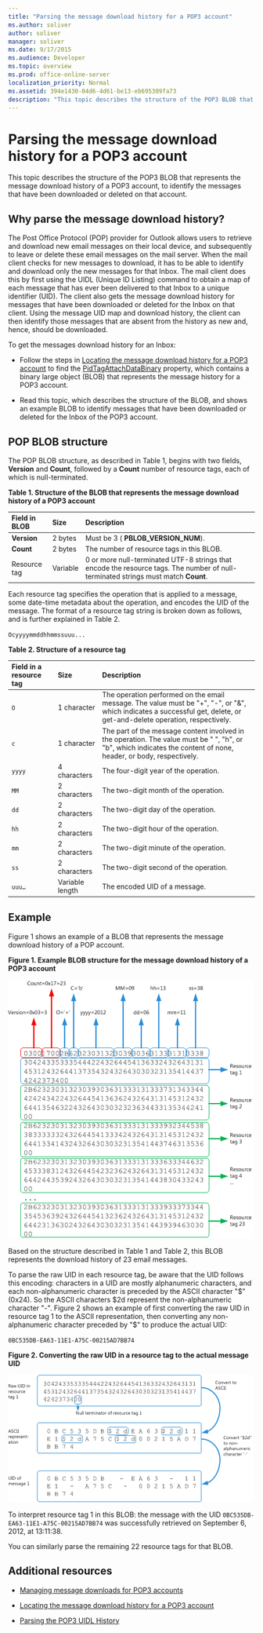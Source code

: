 ```yaml
---
title: "Parsing the message download history for a POP3 account"
ms.author: soliver
author: soliver
manager: soliver
ms.date: 9/17/2015
ms.audience: Developer
ms.topic: overview
ms.prod: office-online-server
localization_priority: Normal
ms.assetid: 394e1430-04d6-4d61-be13-eb695309fa73
description: "This topic describes the structure of the POP3 BLOB that represents the message download history of a POP3 account, to identify the messages that have been downloaded or deleted on that account."
---
```


# Parsing the message download history for a POP3 account

This topic describes the structure of the POP3 BLOB that represents the message download history of a POP3 account, to identify the messages that have been downloaded or deleted on that account.
  
## Why parse the message download history?
<a name="OL15Con_AuxRef_ParsingMsgsHistory_WhyParseHistory"> </a>

The Post Office Protocol (POP) provider for Outlook allows users to retrieve and download new email messages on their local device, and subsequently to leave or delete these email messages on the mail server. When the mail client checks for new messages to download, it has to be able to identify and download only the new messages for that Inbox. The mail client does this by first using the UIDL (Unique ID Listing) command to obtain a map of each message that has ever been delivered to that Inbox to a unique identifier (UID). The client also gets the message download history for messages that have been downloaded or deleted for the Inbox on that client. Using the message UID map and download history, the client can then identify those messages that are absent from the history as new and, hence, should be downloaded.
  
To get the messages download history for an Inbox:
  
- Follow the steps in [Locating the message download history for a POP3 account](locating-the-message-download-history-for-a-pop3-account.md) to find the [PidTagAttachDataBinary](http://msdn.microsoft.com/library/3b0a8b28-863e-4b96-a4c0-fdb8f40555b9%28Office.15%29.aspx) property, which contains a binary large object (BLOB) that represents the message history for a POP3 account. 
    
- Read this topic, which describes the structure of the BLOB, and shows an example BLOB to identify messages that have been downloaded or deleted for the Inbox of the POP3 account.
    
## POP BLOB structure
<a name="OL15Con_AuxRef_ParsingMsgsHistory_BLOBStructure"> </a>

The POP BLOB structure, as described in Table 1, begins with two fields, **Version** and **Count**, followed by a **Count** number of resource tags, each of which is null-terminated. 
  
**Table 1. Structure of the BLOB that represents the message download history of a POP3 account**

|**Field in BLOB**|**Size**|**Description**|
|:-----|:-----|:-----|
|**Version** <br/> |2 bytes  <br/> |Must be 3 ( **PBLOB_VERSION_NUM**).  <br/> |
|**Count** <br/> |2 bytes  <br/> |The number of resource tags in this BLOB.  <br/> |
|Resource tag  <br/> |Variable  <br/> |0 or more null-terminated UTF-8 strings that encode the resource tags. The number of null-terminated strings must match **Count**.  <br/> |
   
Each resource tag specifies the operation that is applied to a message, some date-time metadata about the operation, and encodes the UID of the message. The format of a resource tag string is broken down as follows, and is further explained in Table 2. 
  
 `Ocyyyymmddhhmmssuuu...`
  
**Table 2. Structure of a resource tag**

|**Field in a resource tag**|**Size**|**Description**|
|:-----|:-----|:-----|
| `O` <br/> |1 character  <br/> |The operation performed on the email message. The value must be "+", "-", or "&amp;", which indicates a successful get, delete, or get-and-delete operation, respectively.  <br/> |
| `c` <br/> |1 character  <br/> |The part of the message content involved in the operation. The value must be " ", "h", or "b", which indicates the content of none, header, or body, respectively.  <br/> |
| `yyyy` <br/> |4 characters  <br/> |The four-digit year of the operation.  <br/> |
| `MM` <br/> |2 characters  <br/> |The two-digit month of the operation.  <br/> |
| `dd` <br/> |2 characters  <br/> |The two-digit day of the operation.  <br/> |
| `hh` <br/> |2 characters  <br/> |The two-digit hour of the operation.  <br/> |
| `mm` <br/> |2 characters  <br/> |The two-digit minute of the operation.  <br/> |
| `ss` <br/> |2 characters  <br/> |The two-digit second of the operation.  <br/> |
| `uuu…` <br/> |Variable length  <br/> |The encoded UID of a message.  <br/> |
   
## Example
<a name="OL15Con_AuxRef_ParsingMsgsHistory_Example"> </a>

Figure 1 shows an example of a BLOB that represents the message download history of a POP account. 
  
**Figure 1. Example BLOB structure for the message download history of a POP3 account**

![BLOB for messages download history of POP3 account](media/OL15Con_AuxRef_ParsingMsgsHistory_Blob.gif)
  
Based on the structure described in Table 1 and Table 2, this BLOB represents the download history of 23 email messages.
  
To parse the raw UID in each resource tag, be aware that the UID follows this encoding: characters in a UID are mostly alphanumeric characters, and each non-alphanumeric character is preceded by the ASCII character "$" (0x24). So the ASCII characters $2d represent the non-alphanumeric character "-". Figure 2 shows an example of first converting the raw UID in resource tag 1 to the ASCII representation, then converting any non-alphanumeric character preceded by "$" to produce the actual UID:
  
 `0BC535DB-EA63-11E1-A75C-00215AD7BB74`
  
**Figure 2. Converting the raw UID in a resource tag to the actual message UID**

![Converting raw UID in BLOB to actual message UID](media/OL15Con_AuxRef_ParsingMsgsHistory_BlobRscTag.gif)
  
To interpret resource tag 1 in this BLOB: the message with the UID  `0BC535DB-EA63-11E1-A75C-00215AD7BB74` was successfully retrieved on September 6, 2012, at 13:11:38. 
  
You can similarly parse the remaining 22 resource tags for that BLOB.
  
## Additional resources
<a name="OL15Con_AuxRef_ParsingMsgsHistory_AdditionalRsc"> </a>

- [Managing message downloads for POP3 accounts](managing-message-downloads-for-pop3-accounts.md)
    
- [Locating the message download history for a POP3 account](locating-the-message-download-history-for-a-pop3-account.md)
    
- [Parsing the POP3 UIDL History](http://blogs.msdn.com/b/stephen_griffin/archive/2012/12/04/parsing-the-pop3-uidl-history.aspx)
    


